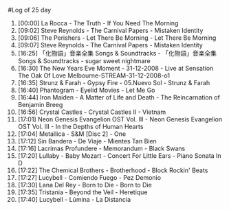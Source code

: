 #Log of 25 day

1. [00:00] La Rocca - The Truth - If You Need The Morning
1. [09:02] Steve Reynolds - The Carnival Papers - Mistaken Identity
1. [09:06] The Perishers - Let There Be Morning - Let There Be Morning
1. [09:07] Steve Reynolds - The Carnival Papers - Mistaken Identity
1. [16:25] 「化物語」音楽全集 Songs & Soundtracks - 「化物語」音楽全集 Songs & Soundtracks - sugar sweet nightmare
1. [16:30] The New Years Eve Moment - 31-12-2008 - Live at Sensation The Oak Of Love Melbourne-STREAM-31-12-2008-o1
1. [16:35] Strunz & Farah - Gypsy Fire - 05.Nuevo Sol - Strunz & Farah
1. [16:40] Phantogram - Eyelid Movies - Let Me Go
1. [16:44] Iron Maiden - A Matter of Life and Death - The Reincarnation of Benjamin Breeg
1. [16:56] Crystal Castles - Crystal Castles II - Vietnam
1. [17:01] Neon Genesis Evangelion OST Vol. III - Neon Genesis Evangelion OST Vol. III - In the Depths of Human Hearts
1. [17:04] Metallica - S&M [Disc 2] - One
1. [17:12] Sin Bandera - De Viaje - Mientes Tan Bien
1. [17:16] Lacrimas Profundere - Memorandum - Black Swans
1. [17:20] Lullaby - Baby Mozart - Concert For Little Ears - Piano Sonata In D
1. [17:22] The Chemical Brothers - Brotherhood - Block Rockin' Beats
1. [17:27] Lucybell - Comiendo Fuego - Pez Demonio
1. [17:30] Lana Del Rey - Born to Die - Born to Die
1. [17:35] Tristania - Beyond the Veil - Heretique
1. [17:40] Lucybell - Lúmina - La Distancia

